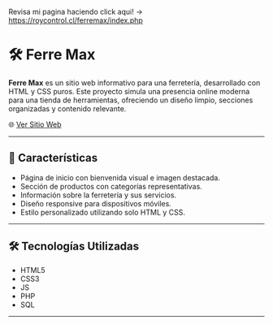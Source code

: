 Revisa mi pagina haciendo click aqui! -> https://roycontrol.cl/ferremax/index.php

# 🛠️ Ferre Max

**Ferre Max** es un sitio web informativo para una ferretería, desarrollado con HTML y CSS puros. Este proyecto simula una presencia online moderna para una tienda de herramientas, ofreciendo un diseño limpio, secciones organizadas y contenido relevante.

🌐 [Ver Sitio Web](https://clownsito.github.io/ferre_max/index.html)

---

## 📌 Características

- Página de inicio con bienvenida visual e imagen destacada.
- Sección de productos con categorías representativas.
- Información sobre la ferretería y sus servicios.
- Diseño responsive para dispositivos móviles.
- Estilo personalizado utilizando solo HTML y CSS.

---

## 🛠️ Tecnologías Utilizadas

- HTML5
- CSS3
- JS
- PHP
- SQL
---

